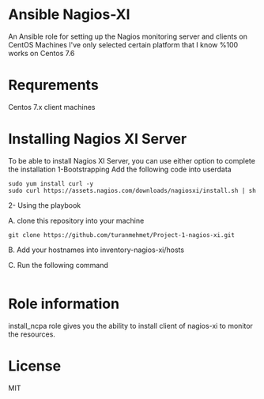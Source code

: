 # Ansible Nagios-XI
An Ansible role for setting up the Nagios monitoring server and clients on CentOS Machines 
I've only selected certain platform that I know %100 works on Centos 7.6

# Requrements
Centos 7.x client machines

# Installing Nagios XI Server
To be able to install Nagios XI Server, you can use either option to complete the installation
1-Bootstrapping 
Add the following code into userdata
```#!/bin/bash
sudo yum install curl -y
sudo curl https://assets.nagios.com/downloads/nagiosxi/install.sh | sh
```
2- Using the playbook

A. clone this repository into your machine

``` git clone https://github.com/turanmehmet/Project-1-nagios-xi.git ```

B. Add your hostnames into inventory-nagios-xi/hosts

C. Run the following command

```ansible-playbook -i inventory-nagios-xi/hosts  install-nagios-xi.yml
```
# Role information
install_ncpa role gives you the ability to install client of nagios-xi to monitor the resources.

# License
MIT

